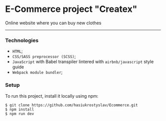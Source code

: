 # E-Commerce project "Createx"

Online website where you can buy new clothes

---

### Technologies

- `HTML`;
- `CSS/SASS preprocessor (SCSS)`;
- `JavaScript` with Babel transpiler lintered with `airbnb/javascript` style guide
- `Webpack module bundler`;

### Setup

To run this project, install it locally using npm:

```
$ git clone https://github.com/hasiukrostyslav/Ecommerce.git
$ npm install
$ npm run dev
```
